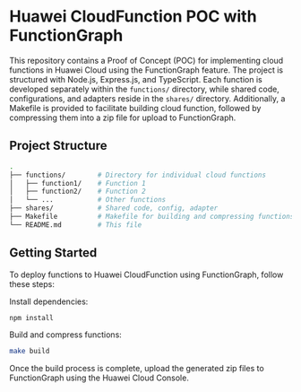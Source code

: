 # Huawei CloudFunction POC with FunctionGraph
This repository contains a Proof of Concept (POC) for implementing cloud functions in Huawei Cloud using the FunctionGraph feature.
The project is structured with Node.js, Express.js, and TypeScript. Each function is developed separately within the `functions/` directory,
while shared code, configurations, and adapters reside in the `shares/` directory. Additionally, a Makefile is provided to facilitate building cloud function, followed by compressing them into a zip file for upload to FunctionGraph.

## Project Structure
```bash
.
├── functions/        # Directory for individual cloud functions
│   ├── function1/    # Function 1
│   ├── function2/    # Function 2
│   └── ...           # Other functions
├── shares/           # Shared code, config, adapter
├── Makefile          # Makefile for building and compressing functions
└── README.md         # This file
```
## Getting Started
To deploy functions to Huawei CloudFunction using FunctionGraph, follow these steps:

Install dependencies:

```bash
npm install
```

Build and compress functions:

```bash
make build
```
Once the build process is complete, upload the generated zip files to FunctionGraph using the Huawei Cloud Console.
